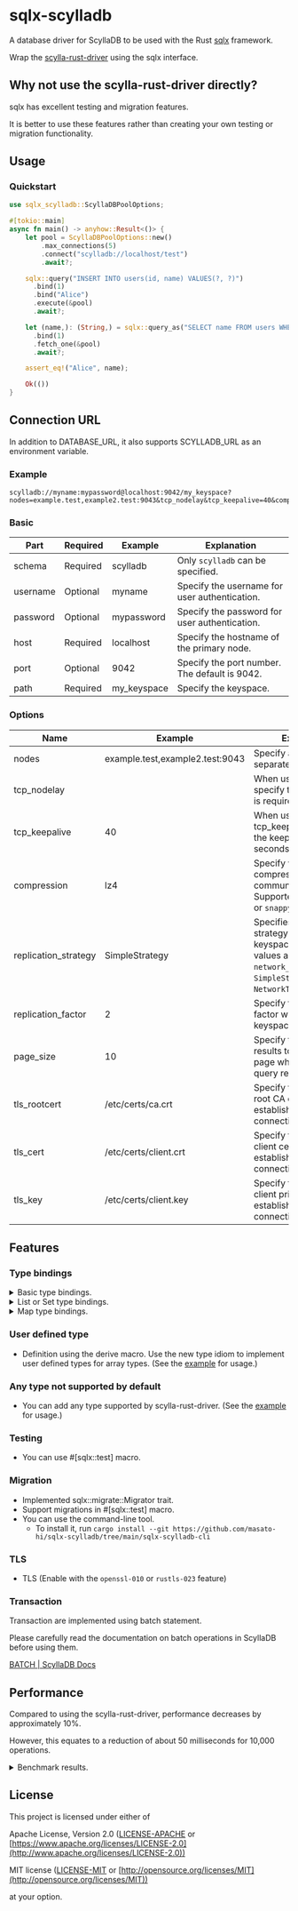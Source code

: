 # sqlx-scylladb

A database driver for ScyllaDB to be used with the Rust [sqlx](https://github.com/launchbadge/sqlx) framework.

Wrap the [scylla-rust-driver](https://github.com/scylladb/scylla-rust-driver) using the sqlx interface.

## Why not use the scylla-rust-driver directly?

sqlx has excellent testing and migration features.

It is better to use these features rather than creating your own testing or migration functionality.

## Usage

### Quickstart

```rust
use sqlx_scylladb::ScyllaDBPoolOptions;

#[tokio::main]
async fn main() -> anyhow::Result<()> {
    let pool = ScyllaDBPoolOptions::new()
        .max_connections(5)
        .connect("scylladb://localhost/test")
        .await?;

    sqlx::query("INSERT INTO users(id, name) VALUES(?, ?)")
      .bind(1)
      .bind("Alice")
      .execute(&pool)
      .await?;

    let (name,): (String,) = sqlx::query_as("SELECT name FROM users WHERE id = ?")
      .bind(1)
      .fetch_one(&pool)
      .await?;

    assert_eq!("Alice", name);

    Ok(())
}
```

## Connection URL

In addition to DATABASE_URL, it also supports SCYLLADB_URL as an environment variable.

### Example

```url
scylladb://myname:mypassword@localhost:9042/my_keyspace?nodes=example.test,example2.test:9043&tcp_nodelay&tcp_keepalive=40&compression=lz4&replication_strategy=simple&replication_factor=2&page_size=10
```

### Basic

| Part     | Required | Example     | Explanation                                   |
|----------|----------|-------------|-----------------------------------------------|
| schema   | Required | scylladb    | Only `scylladb` can be specified.             |
| username | Optional | myname      | Specify the username for user authentication. |
| password | Optional | mypassword  | Specify the password for user authentication. |
| host     | Required | localhost   | Specify the hostname of the primary node.     |
| port     | Optional | 9042        | Specify the port number. The default is 9042. |
| path     | Required | my_keyspace | Specify the keyspace.                         |

### Options

| Name                 | Example                         | Explanation                                                                                                                                                  |
|----------------------|---------------------------------|--------------------------------------------------------------------------------------------------------------------------------------------------------------|
| nodes                | example.test,example2.test:9043 | Specify additional nodes separated by commas.                                                                                                                |
| tcp_nodelay          |                                 | When using tcp_nodelay, specify the key. No value is required.                                                                                               |
| tcp_keepalive        | 40                              | When using tcp_keepalive, specify the keepalive interval in seconds.                                                                                         |
| compression          | lz4                             | Specify when compressing communication data. Supported values are `lz4` or `snappy`.                                                                         |
| replication_strategy | SimpleStrategy                  | Specifies the replication strategy when creating a keyspace. Supported values are `simple`, `network_topology`, `SimpleStrategy`, `NetworkTopologyStrategy`. |
| replication_factor   | 2                               | Specify the replication factor when creating a keyspace.                                                                                                     |
| page_size            | 10                              | Specify the number of results to retrieve per page when receiving query results.                                                                             |
| tls_rootcert         | /etc/certs/ca.crt               | Specify the path to the root CA certificate when establishing a TLS connection.                                                                              |
| tls_cert             | /etc/certs/client.crt           | Specify the path to the client certificate when establishing a TLS connection                                                                                |
| tls_key              | /etc/certs/client.key           | Specify the path to the client private key when establishing a TLS connection                                                                                |

## Features

### Type bindings

<!-- markdownlint-disable MD033 -->

<details>
<summary>Basic type bindings.</summary>

- ASCII (&str, String, Box\<str>, Cow\<'_, str>, Rc\<str>, Arc\<str>)
- TEXT (&str, String, Box\<str>, Cow\<'_, str>, Rc\<str>, Arc\<str>)
- BOOLEAN (bool)
- TINYINT (i8)
- SMALLINT (i16)
- INT (i32)
- BIGINT (i64)
- FLOAT (f32)
- DOUBLE (f64)
- BLOB (Vec\<u8>)
- UUID (uuid::Uuid)
- TIMEUUID (scylla::value::CqlTimeuuid)
- TIMESTAMP (scylla::value::CqlTimestamp, chrono::DateTime\<Utc>, time::OffsetDateTime)
- DATE (scylla::value::CqlDate, chrono::NaiveDate, time::Date)
- TIME (scylla::value::CqlTime, chrono::NaiveTime, time::Time)
- INET (std::net::IpAddr)
- DECIMAL (bigdecimal::Decimal)
- Counter (deserialize only) (scylla::value::Counter)
- Duration
- [ ] Varint

</details>

<details>
<summary>List or Set type bindings.</summary>

- LIST\<ASCII>, SET\<ASCII> ([&str], Vec\<String>)
- LIST\<TEXT>, SET\<TEXT> ([&str], Vec\<String>)
- LIST\<BOOLEAN>, SET\<BOOLEAN> (Vec\<bool>)
- LIST\<TINYINT>, SET\<TINYINT> (Vec\<i8>)
- LIST\<SMALLINT>, SET\<SMALLINT> (Vec\<i16>)
- LIST\<INT>, SET\<INT> (Vec\<i32>)
- LIST\<BIGINT>, SET\<BIGINT> (Vec\<i64>)
- LIST\<FLOAT>, SET\<FLOAT> (Vec\<f32>)
- LIST\<DOUBLE>, SET\<DOUBLE> (Vec\<f64>)
- LIST\<BLOB>, SET\<BLOB> (Vec\<Vec\<u8>>)
- LIST\<UUID>, SET\<UUID> (Vec\<uuid::Uuid>)
- LIST\<TIMEUUID>, SET\<TIMEUUID> (Vec\<scylla::value::CqlTimeuuid>)
- LIST\<TIMESTAMP>, SET\<TIMESTAMP> (Vec\<scylla::value::CqlTimestamp>, Vec\<chrono::DateTime\<Utc>>, Vec\<time::OffsetDateTime>)
- LIST\<DATE>, SET\<DATE> (Vec\<scylla::value::CqlDate>, Vec\<chrono::NaiveDate>, Vec\<time::Date>)
- LIST\<TIME>, SET\<TIME> (Vec\<scylla::value::CqlTime>, Vec\<chrono::NaiveTime>, Vec\<time::Time>)
- LIST\<INET>, SET\<INET> (Vec\<std::net::IpAddr>)
- LIST\<DECIMAL>, SET\<DECIMAL> (Vec\<bigdecimal::Decimal>)
- LIST\<DURATION> (Vec\<scylla::value::CqlDuration>)
- [ ] Varint

</details>

<details>
<summary>Map type bindings.</summary>

- MAP\<ASCII, ASCII>, MAP\<ASCII, TEXT>, MAP\<TEXT, ASCII>, MAP\<TEXT, TEXT> (HashMap\<String, String>)
- MAP\<ASCII, BOOLEAN>, MAP\<TEXT, BOOLEAN> (HashMap\<String, bool>)
- MAP\<ASCII, TINYINT>, MAP\<TEXT, TINYINT> (HashMap\<String, i8>)
- MAP\<ASCII, SMALLINT>, MAP\<TEXT, SMALLINT> (HashMap\<String, i16>)
- MAP\<ASCII, INT>, MAP\<TEXT, INT> (HashMap\<String, i32>)
- MAP\<ASCII, BIGINT>, MAP\<TEXT, BIGINT> (HashMap\<String, i64>)
- MAP\<ASCII, FLOAT>, MAP\<TEXT, FLOAT> (HashMap\<String, f32>)
- MAP\<ASCII, DOUBLE>, MAP\<TEXT, DOUBLE> (HashMap\<String, f64>)
- MAP\<ASCII, UUID>, MAP\<TEXT, UUID> (HashMap\<String, uuid::Uuid>)
- MAP\<ASCII, INET>, MAP\<TEXT, INET> (HashMap\<String, IpAddr>)

</details>

<!-- markdownlint-enable MD033 -->

### User defined type

- Definition using the derive macro. Use the new type idiom to implement user defined types for array types. (See the [example](https://github.com/masato-hi/sqlx-scylladb/blob/main/examples/user_defined_type.rs) for usage.)

### Any type not supported by default

- You can add any type supported by scylla-rust-driver. (See the [example](https://github.com/masato-hi/sqlx-scylladb/blob/main/examples/any.rs) for usage.)

### Testing

- You can use #[sqlx::test] macro.

### Migration

- Implemented sqlx::migrate::Migrator trait.
- Support migrations in #[sqlx::test] macro.
- You can use the command-line tool.
  - To install it, run `cargo install --git https://github.com/masato-hi/sqlx-scylladb/tree/main/sqlx-scylladb-cli`

### TLS

- TLS (Enable with the `openssl-010` or `rustls-023` feature)

### Transaction

Transaction are implemented using batch statement.

Please carefully read the documentation on batch operations in ScyllaDB before using them.

[BATCH | ScyllaDB Docs](https://enterprise.docs.scylladb.com/stable/cql/dml/batch.html)

## Performance

Compared to using the scylla-rust-driver, performance decreases by approximately 10%.

However, this equates to a reduction of about 50 milliseconds for 10,000 operations.

<!-- markdownlint-disable MD033 -->

<details>
<summary>Benchmark results.</summary>

| Name                           | Crate              | Lower bound | Estimate  | Upper bound |
|--------------------------------|--------------------|-------------|-----------|-------------|
| insert_text_with_scylla        | scylla-rust-driver | 460.84 ms   | 461.76 ms | 462.75 ms   |
| insert_text_with_sqlx_scylladb | sqlx-scylladb      | 502.23 ms   | 503.31 ms | 504.54 ms   |
| select_text_with_scylla        | scylla-rust-driver | 456.53 ms   | 457.33 ms | 458.17 ms   |
| select_text_with_sqlx_scylladb | sqlx-scylladb      | 501.69 ms   | 502.67 ms | 503.65 ms   |
| insert_uuid_with_scylla        | scylla-rust-driver | 462.09 ms   | 462.68 ms | 463.29 ms   |
| insert_uuid_with_sqlx_scylladb | sqlx-scylladb      | 506.77 ms   | 507.97 ms | 509.39 ms   |
| select_uuid_with_scylla        | scylla-rust-driver | 457.12 ms   | 458.14 ms | 459.40 ms   |
| select_uuid_with_sqlx_scylladb | sqlx-scylladb      | 502.01 ms   | 502.88 ms | 503.76 ms   |

</details>

<!-- markdownlint-enable MD033 -->

## License

This project is licensed under either of

Apache License, Version 2.0 ([LICENSE-APACHE](https://github.com/masato-hi/sqlx-scylladb/blob/main/LICENSE-APACHE) or [https://www.apache.org/licenses/LICENSE-2.0](http://www.apache.org/licenses/LICENSE-2.0))

MIT license ([LICENSE-MIT](https://github.com/masato-hi/sqlx-scylladb/blob/main/LICENSE-MIT) or [http://opensource.org/licenses/MIT](http://opensource.org/licenses/MIT))

at your option.
